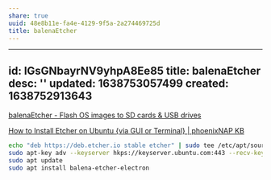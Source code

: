 ```yaml
---
share: true
uuid: 48e8b11e-fa4e-4129-9f5a-2a274469725d
title: balenaEtcher
---
```

---
id: IGsGNbayrNV9yhpA8Ee85
title: balenaEtcher
desc: ''
updated: 1638753057499
created: 1638752913643
---

[balenaEtcher - Flash OS images to SD cards & USB drives](https://www.balena.io/etcher/)

[How to Install Etcher on Ubuntu {via GUI or Terminal} | phoenixNAP KB](https://phoenixnap.com/kb/etcher-ubuntu)


``` bash
echo "deb https://deb.etcher.io stable etcher" | sudo tee /etc/apt/sources.list.d/balena-etcher.list
sudo apt-key adv --keyserver hkps://keyserver.ubuntu.com:443 --recv-keys 379CE192D401AB61
sudo apt update
sudo apt install balena-etcher-electron
```
